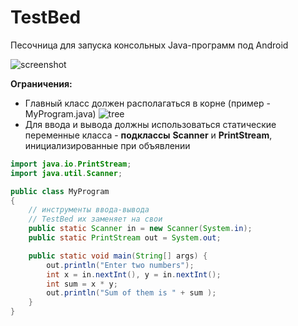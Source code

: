 # TestBed
Песочница для запуска консольных Java-программ под Android


![screenshot](https://github.com/vv73/TestBed/blob/master/screenshot.png)


**Ограничения:**

- Главный класс должен располагаться в корне (пример - MyProgram.java)
![tree](https://github.com/vv73/TestBed/blob/master/tree.png)
- Для ввода и вывода должны использоваться статические переменные класса - **подклассы** **Scanner** и **PrintStream**, 
инициализированные при объявлении
```java
import java.io.PrintStream;
import java.util.Scanner;

public class MyProgram
{
    // инструменты ввода-вывода
    // TestBed их заменяет на свои
    public static Scanner in = new Scanner(System.in);
    public static PrintStream out = System.out;

    public static void main(String[] args) {
        out.println("Enter two numbers");
        int x = in.nextInt(), y = in.nextInt();
        int sum = x * y;
        out.println("Sum of them is " + sum );
    }
}
```
